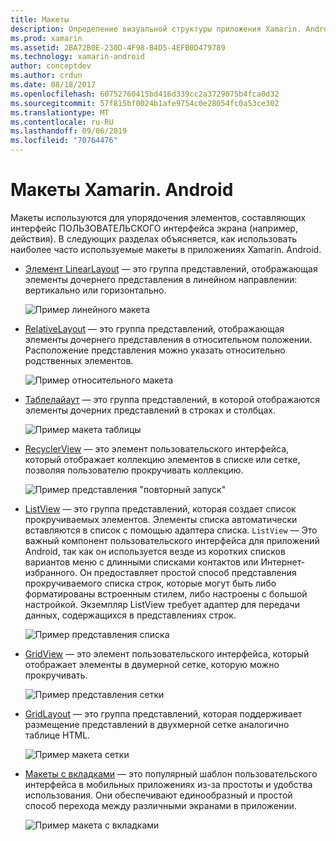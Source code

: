 ```yaml
---
title: Макеты
description: Определение визуальной структуры приложения Xamarin. Android
ms.prod: xamarin
ms.assetid: 2BA72B0E-230D-4F98-B4D5-4EFB0D479789
ms.technology: xamarin-android
author: conceptdev
ms.author: crdun
ms.date: 08/18/2017
ms.openlocfilehash: 60752760415bd416d339cc2a3729075b4fca0d32
ms.sourcegitcommit: 57f815bf0024b1afe9754c0e28054fc0a53ce302
ms.translationtype: MT
ms.contentlocale: ru-RU
ms.lasthandoff: 09/06/2019
ms.locfileid: "70764476"
---
```

# <a name="xamarinandroid-layouts"></a>Макеты Xamarin. Android

Макеты используются для упорядочения элементов, составляющих интерфейс ПОЛЬЗОВАТЕЛЬСКОГО интерфейса экрана (например, действия). В следующих разделах объясняется, как использовать наиболее часто используемые макеты в приложениях Xamarin. Android.

- [Элемент LinearLayout](~/android/user-interface/layouts/linear-layout.md) — это группа представлений, отображающая элементы дочернего представления в линейном направлении: вертикально или горизонтально.

    ![Пример линейного макета](images/linear-layout.png)

- [RelativeLayout](~/android/user-interface/layouts/relative-layout.md) — это группа представлений, отображающая элементы дочернего представления в относительном положении. Расположение представления можно указать относительно родственных элементов.

    ![Пример относительного макета](images/relative-layout.png)

- [Таблелайаут](~/android/user-interface/layouts/table-layout.md) — это группа представлений, в которой отображаются элементы дочерних представлений в строках и столбцах.

    ![Пример макета таблицы](images/table-layout.png)

- [RecyclerView](~/android/user-interface/layouts/recycler-view/index.md) — это элемент пользовательского интерфейса, который отображает коллекцию элементов в списке или сетке, позволяя пользователю прокручивать коллекцию.

    ![Пример представления "повторный запуск"](images/recycler-view.png)

- [ListView](~/android/user-interface/layouts/list-view/index.md) — это группа представлений, которая создает список прокручиваемых элементов. Элементы списка автоматически вставляются в список с помощью адаптера списка. `ListView` — Это важный компонент пользовательского интерфейса для приложений Android, так как он используется везде из коротких списков вариантов меню с длинными списками контактов или Интернет-избранного. Он предоставляет простой способ представления прокручиваемого списка строк, которые могут быть либо форматированы встроенным стилем, либо настроены с большой настройкой. Экземпляр ListView требует адаптер для передачи данных, содержащихся в представлениях строк.

    ![Пример представления списка](images/list-view.png)

- [GridView](~/android/user-interface/layouts/grid-view.md) — это элемент пользовательского интерфейса, который отображает элементы в двумерной сетке, которую можно прокручивать.

    ![Пример представления сетки](images/grid-view.png)

- [GridLayout](~/android/user-interface/layouts/grid-layout.md) — это группа представлений, которая поддерживает размещение представлений в двухмерной сетке аналогично таблице HTML.

    ![Пример макета сетки](images/grid-layout.png)

- [Макеты с вкладками](~/android/user-interface/layouts/tab-layout/index.md) — это популярный шаблон пользовательского интерфейса в мобильных приложениях из-за простоты и удобства использования. Они обеспечивают единообразный и простой способ перехода между различными экранами в приложении.

    ![Пример макета с вкладками](images/tabbed-layout.png)
